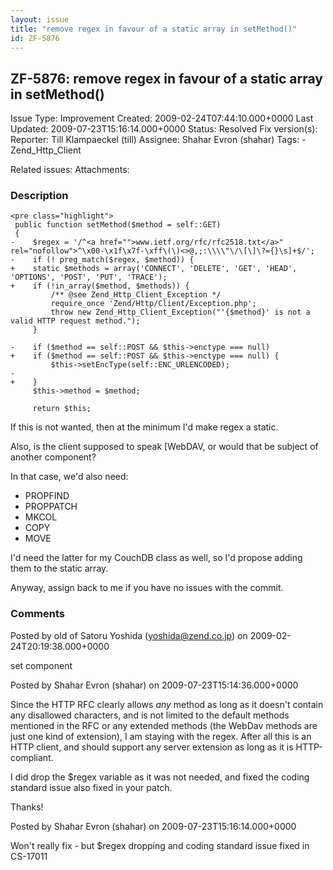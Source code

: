 ```yaml
---
layout: issue
title: "remove regex in favour of a static array in setMethod()"
id: ZF-5876
---
```


ZF-5876: remove regex in favour of a static array in setMethod()
----------------------------------------------------------------

 Issue Type: Improvement Created: 2009-02-24T07:44:10.000+0000 Last Updated: 2009-07-23T15:16:14.000+0000 Status: Resolved Fix version(s): 
 Reporter:  Till Klampaeckel (till)  Assignee:  Shahar Evron (shahar)  Tags: - Zend\_Http\_Client
 
 Related issues: 
 Attachments: 
### Description

 
    <pre class="highlight">
     public function setMethod($method = self::GET)
     {
    -    $regex = '/^<a href="">www.ietf.org/rfc/rfc2518.txt</a>" rel="nofollow">^\x00-\x1f\x7f-\xff\(\)<>@,;:\\\\"\/\[\]\?={}\s]+$/';
    -    if (! preg_match($regex, $method)) {
    +    static $methods = array('CONNECT', 'DELETE', 'GET', 'HEAD', 'OPTIONS', 'POST', 'PUT', 'TRACE'); 
    +    if (!in_array($method, $methods)) {
             /** @see Zend_Http_Client_Exception */
             require_once 'Zend/Http/Client/Exception.php';
             throw new Zend_Http_Client_Exception("'{$method}' is not a valid HTTP request method.");
         }
     
    -    if ($method == self::POST && $this->enctype === null)
    +    if ($method == self::POST && $this->enctype === null) {
             $this->setEncType(self::ENC_URLENCODED);
    -
    +    }
         $this->method = $method;
     
         return $this;


If this is not wanted, then at the minimum I'd make regex a static.

Also, is the client supposed to speak [WebDAV, or would that be subject of another component?

In that case, we'd also need:

- PROPFIND
- PROPPATCH
- MKCOL
- COPY
- MOVE

I'd need the latter for my CouchDB class as well, so I'd propose adding them to the static array.

Anyway, assign back to me if you have no issues with the commit.

 

 

### Comments

Posted by old of Satoru Yoshida (yoshida@zend.co.jp) on 2009-02-24T20:19:38.000+0000

set component

 

 

Posted by Shahar Evron (shahar) on 2009-07-23T15:14:36.000+0000

Since the HTTP RFC clearly allows _any_ method as long as it doesn't contain any disallowed characters, and is not limited to the default methods mentioned in the RFC or any extended methods (the WebDav methods are just one kind of extension), I am staying with the regex. After all this is an HTTP client, and should support any server extension as long as it is HTTP-compliant.

I did drop the $regex variable as it was not needed, and fixed the coding standard issue also fixed in your patch.

Thanks!

 

 

Posted by Shahar Evron (shahar) on 2009-07-23T15:16:14.000+0000

Won't really fix - but $regex dropping and coding standard issue fixed in CS-17011

 

 
